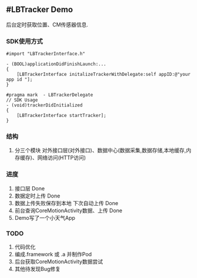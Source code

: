 #LBTracker Demo
---
后台定时获取位置、CM传感器信息.  


### SDK使用方式




    #import "LBTrackerInterface.h"

    - (BOOL)applicationDidFinishLaunch:... 
    {
        [LBTrackerInterface initalizeTrackerWithDelegate:self appID:@"your app id "];
    }

    #pragma mark  - LBTrackerDelegate
    // SDK Usage
    - (void)trackerDidInitialized
    {
        [LBTrackerInterface startTracker];
    }





### 结构

1. 分三个模块 对外接口层(对外接口)、数据中心(数据采集,数据存储,本地缓存,内存缓存)、网络访问(HTTP访问)


### 进度

1. 接口层  Done 
2. 数据定时上传  Done
3. 数据上传失败保存到本地 下次自动上传 Done
4. 前台查询CoreMotionActivity数据、上传  Done
5. Demo写了一个小天气App

### TODO
1. 代码优化
2. 编成.framework 或 .a 并制作Pod 
3. 后台获取CoreMotionActivity数据尝试 
4. 其他待发现Bug修复





